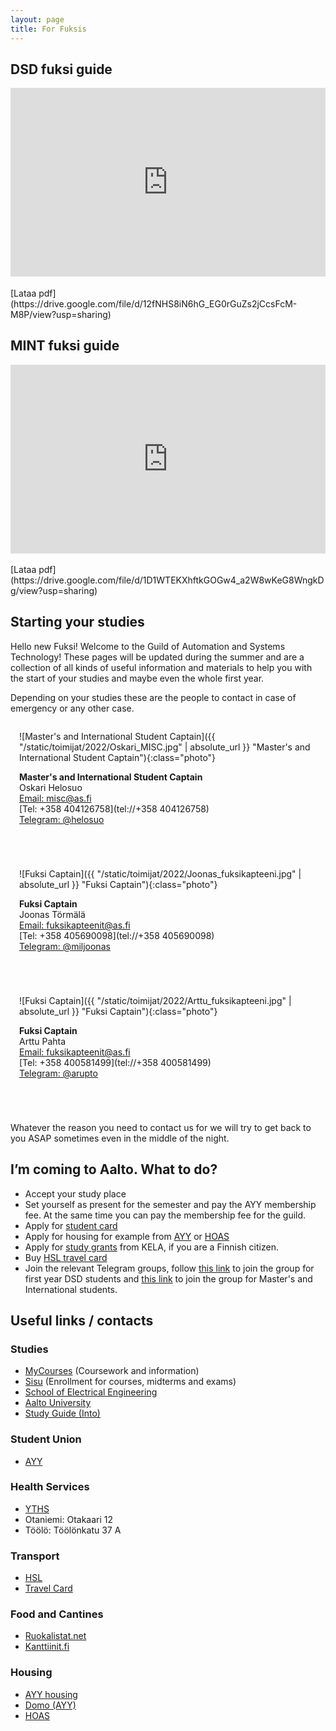 ```yaml
---
layout: page
title: For Fuksis
---
```



## DSD fuksi guide

<style>
    #phopas_wrapper {
        position: relative;
        overflow: hidden;
        padding-top: 60%;
    }

    #phopas_frame {
        position: absolute;
        top: 0;
        left: 0;
        width: 100%;
        height: 100%;
        border: 0;
    }

    .photo {
        width: 200px;
        height: 200px;
        border-radius: 50%;
    }

    .person {
        display: inline-block;
        flex-grow: 1;
        flex-shrink: 1;
        margin: 0 0 3em 0;
        padding: 0 1em 0 1em;
    }

</style>

<div id="phopas_wrapper">
    <iframe id="phopas_frame" src="https://drive.google.com/file/d/12fNHS8iN6hG_EG0rGuZs2jCcsFcM-M8P/preview"></iframe>
</div>
<br>
[Lataa pdf](https://drive.google.com/file/d/12fNHS8iN6hG_EG0rGuZs2jCcsFcM-M8P/view?usp=sharing)

## MINT fuksi guide

<style>
    #phopas_wrapper {
        position: relative;
        overflow: hidden;
        padding-top: 60%;
    }

    #phopas_frame {
        position: absolute;
        top: 0;
        left: 0;
        width: 100%;
        height: 100%;
        border: 0;
    }

    .photo {
        width: 200px;
        height: 200px;
        border-radius: 50%;
    }

    .person {
        display: inline-block;
        flex-grow: 1;
        flex-shrink: 1;
        margin: 0 0 3em 0;
        padding: 0 1em 0 1em;
    }

</style>

<div id="phopas_wrapper">
    <iframe id="phopas_frame" src="https://drive.google.com/file/d/1D1WTEKXhftkGOGw4_a2W8wKeG8WngkDg/preview"></iframe>
</div>
<br>
[Lataa pdf](https://drive.google.com/file/d/1D1WTEKXhftkGOGw4_a2W8wKeG8WngkDg/view?usp=sharing)


## Starting your studies

Hello new Fuksi! Welcome to the Guild of Automation and Systems Technology! These pages will be updated during the summer and are a collection of all kinds of useful information and materials to help you with the start of your studies and maybe even the whole first year.

Depending on your studies these are the people to contact in case of emergency or any other case.

<div class="contact-container">

<div class="person" markdown="1">

![Master's and International Student Captain]({{ "/static/toimijat/2022/Oskari_MISC.jpg" | absolute_url }} "Master's and International Student Captain"){:class="photo"}

**Master's and International Student Captain**<br>
Oskari Helosuo<br>
[Email: misc@as.fi](mailto:misc@REMOVEas.fi)<br>
[Tel: +358 404126758](tel://+358 404126758)<br>
[Telegram: @helosuo](https://telegram.me/helosuo)

</div>

<div class="person" markdown="1">

![Fuksi Captain]({{ "/static/toimijat/2022/Joonas_fuksikapteeni.jpg" | absolute_url }} "Fuksi Captain"){:class="photo"}

**Fuksi Captain**<br>
Joonas Törmälä<br>
[Email: fuksikapteenit@as.fi](mailto:fuksikapteenit@POISTAas.fi)<br>
[Tel: +358 405690098](tel://+358 405690098)<br>
[Telegram: @miljoonas](https://telegram.me/miljoonas)

</div>

<div class="person" markdown="1">

![Fuksi Captain]({{ "/static/toimijat/2022/Arttu_fuksikapteeni.jpg" | absolute_url }} "Fuksi Captain"){:class="photo"}

**Fuksi Captain**<br>
Arttu Pahta<br>
[Email: fuksikapteenit@as.fi](mailto:fuksikapteenit@POISTAas.fi)<br>
[Tel: +358 400581499](tel://+358 400581499)<br>
[Telegram: @arupto](https://telegram.me/arupto)

</div>

</div>

Whatever the reason you need to contact us for we will try to get back to you ASAP sometimes even in the middle of the night.

## I’m coming to Aalto. What to do?

* Accept your study place
* Set yourself as present for the semester and pay the AYY membership fee. At the same time you can pay the membership fee for the guild.
* Apply for [student card](https://www.frank.fi/en/studentcard/)
* Apply for housing for example from [AYY](https://domo.ayy.fi/en) or [HOAS](https://www.hoas.fi/en)
* Apply for [study grants](https://www.kela.fi/web/en/financial-aid-for-students-study-grant) from KELA, if you are a Finnish citizen.
* Buy [HSL travel card](https://www.hsl.fi/en/information/hsl-card)
* Join the relevant Telegram groups, follow [this link](https://bit.ly/DSDfuksis22) to join the group for first year DSD students and [this link](https://bit.ly/ASmint22) to join the group for Master's and International students.


## Useful links / contacts

### Studies

* [MyCourses](https://mycourses.aalto.fi/) (Coursework and information)
* [Sisu](https://sisu.aalto.fi) (Enrollment for courses, midterms and exams)
* [School of Electrical Engineering](https://www.aalto.fi/en/school-of-electrical-engineering)
* [Aalto University](https://www.aalto.fi)
* [Study Guide (Into)](https://into.aalto.fi/display/en/Homepage)

### Student Union

* [AYY](https://www.ayy.fi/en)

### Health Services

* [YTHS](https://www.yths.fi/en)
* Otaniemi: Otakaari 12
* Töölö: Töölönkatu 37 A

### Transport

* [HSL](https://www.hsl.fi/en)
* [Travel Card](https://www.hsl.fi/en/information/hsl-card)

### Food and Cantines

* [Ruokalistat.net](http://ruokalistat.net)
* [Kanttiinit.fi](https://kanttiinit.fi)

### Housing

* [AYY housing](https://www.ayy.fi/en/housing)
* [Domo (AYY)](https://domo.ayy.fi/en)
* [HOAS](https://www.hoas.fi/en)
